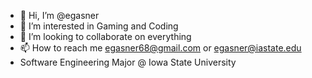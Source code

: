 - 👋 Hi, I’m @egasner
- 👀 I’m interested in Gaming and Coding
- 💞️ I’m looking to collaborate on everything
- 📫 How to reach me egasner68@gmail.com or egasner@iastate.edu
- Software Engineering Major @ Iowa State University



